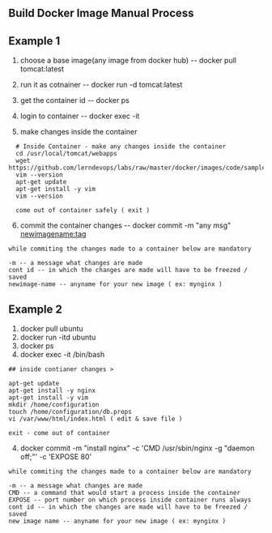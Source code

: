 ## Build Docker Image Manual Process

## Example 1
1. choose a base image(any image from docker hub) -- docker pull tomcat:latest 
2. run it as cotnainer    -- docker run -d tomcat:latest
3. get the container id   -- docker ps 
4. login to container     -- docker exec -it <contid>

5. make changes inside the container

```
  # Inside Container - make any changes inside the container
  cd /usr/local/tomcat/webapps
  wget https://github.com/lerndevops/labs/raw/master/docker/images/code/sampleapp.war
  vim --version  
  apt-get update
  apt-get install -y vim 
  vim --version 
  
  come out of container safely ( exit )
```
6. commit the container changes -- docker commit -m "any msg" <contid> <newimagename:tag>

```
while commiting the changes made to a container below are mandatory
          
-m -- a message what changes are made
cont id -- in which the changes are made will have to be freezed / saved
newimage-name -- anyname for your new image ( ex: mynginx )
```

## Example 2 

1. docker pull ubuntu
2. docker run -itd ubuntu
3. docker ps
4. docker exec -it <contid> /bin/bash

```
## inside contianer changes >
             
apt-get update
apt-get install -y nginx
apt-get install -y vim
mkdir /home/configuration
touch /home/configuration/db.props
vi /var/www/html/index.html ( edit & save file )

exit - come out of container
```
4. docker commit -m "install nginx" -c 'CMD /usr/sbin/nginx -g "daemon off;"' -c 'EXPOSE 80' <contid> <new image name>

```
while commiting the changes made to a container below are mandatory
          
-m -- a message what changes are made
CMD -- a command that would start a process inside the container
EXPOSE -- port number on which process inside container runs always
cont id -- in which the changes are made will have to be freezed / saved
new image name -- anyname for your new image ( ex: mynginx )
```
